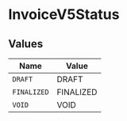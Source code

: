 # InvoiceV5Status


## Values

| Name        | Value       |
| ----------- | ----------- |
| `DRAFT`     | DRAFT       |
| `FINALIZED` | FINALIZED   |
| `VOID`      | VOID        |